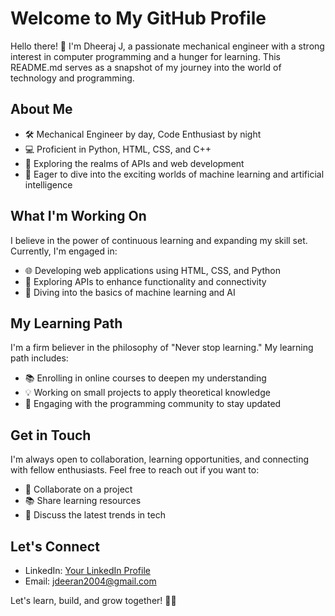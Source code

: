 # Welcome to My GitHub Profile

Hello there! 👋 I'm Dheeraj J, a passionate mechanical engineer with a strong interest in computer programming and a hunger for learning. This README.md serves as a snapshot of my journey into the world of technology and programming.

## About Me

- 🛠️ Mechanical Engineer by day, Code Enthusiast by night
- 💻 Proficient in Python, HTML, CSS, and C++
- 🚀 Exploring the realms of APIs and web development
- 🤖 Eager to dive into the exciting worlds of machine learning and artificial intelligence

## What I'm Working On

I believe in the power of continuous learning and expanding my skill set. Currently, I'm engaged in:

- 🌐 Developing web applications using HTML, CSS, and Python
- 🤝 Exploring APIs to enhance functionality and connectivity
- 🚀 Diving into the basics of machine learning and AI

## My Learning Path

I'm a firm believer in the philosophy of "Never stop learning." My learning path includes:

- 📚 Enrolling in online courses to deepen my understanding
- 💡 Working on small projects to apply theoretical knowledge
- 🧠 Engaging with the programming community to stay updated

## Get in Touch

I'm always open to collaboration, learning opportunities, and connecting with fellow enthusiasts. Feel free to reach out if you want to:

- 🤝 Collaborate on a project
- 📚 Share learning resources
- 🎉 Discuss the latest trends in tech

## Let's Connect

- LinkedIn: [Your LinkedIn Profile](https://www.linkedin.com/in/j-dheeraj-b30b98153/)
- Email: jdeeran2004@gmail.com

Let's learn, build, and grow together! 🚀✨
